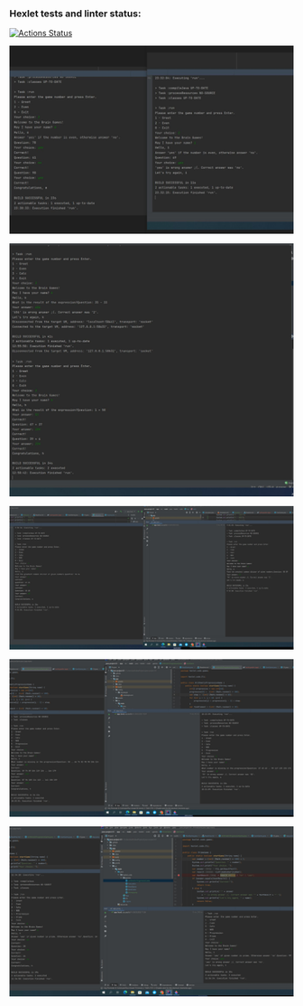 ### Hexlet tests and linter status:
[![Actions Status](https://github.com/Kulik1987/java-project-61/workflows/hexlet-check/badge.svg)](https://github.com/Kulik1987/java-project-61/actions)

![](assets/result.jpg)

![](assets/calc.jpg)

![](assets/Nod.jpg)

![](assets/Progressive.jpg)

![](assets/Prime.jpg)